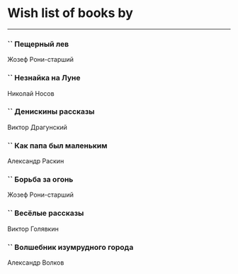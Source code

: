 # Wish list of books by [](https://plus.google.com/u/0/115095777313809768381/)
---

### `` Пещерный лев
Жозеф Рони-старший

### `` Незнайка на Луне
Николай Носов

### `` Денискины рассказы
Виктор Драгунский

### `` Как папа был маленьким
Александр Раскин

### `` Борьба за огонь
Жозеф Рони-старший

### `` Весёлые рассказы
Виктор Голявкин

### `` Волшебник изумрудного города
Александр Волков

